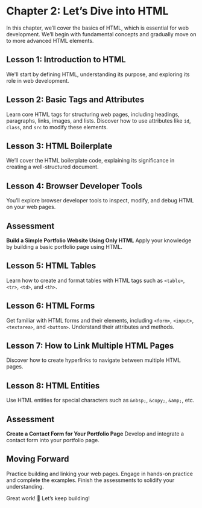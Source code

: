 # **Chapter 2: Let’s Dive into HTML**

In this chapter, we’ll cover the basics of HTML, which is essential for web development. We’ll begin with fundamental concepts and gradually move on to more advanced HTML elements.

## **Lesson 1: Introduction to HTML**

We'll start by defining HTML, understanding its purpose, and exploring its role in web development.

## Lesson 2: Basic Tags and Attributes

Learn core HTML tags for structuring web pages, including headings, paragraphs, links, images, and lists. Discover how to use attributes like `id`, `class`, and `src` to modify these elements.

## **Lesson 3: HTML Boilerplate**

We’ll cover the HTML boilerplate code, explaining its significance in creating a well-structured document.

## **Lesson 4: Browser Developer Tools**

You’ll explore browser developer tools to inspect, modify, and debug HTML on your web pages.

## **Assessment**

**Build a Simple Portfolio Website Using Only HTML**
Apply your knowledge by building a basic portfolio page using HTML.

## **Lesson 5: HTML Tables**

Learn how to create and format tables with HTML tags such as `<table>`, `<tr>`, `<td>`, and `<th>`.

## **Lesson 6: HTML Forms**

Get familiar with HTML forms and their elements, including `<form>`, `<input>`, `<textarea>`, and `<button>`. Understand their attributes and methods.

## **Lesson 7: How to Link Multiple HTML Pages**

Discover how to create hyperlinks to navigate between multiple HTML pages.

## **Lesson 8: HTML Entities**

Use HTML entities for special characters such as `&nbsp;`, `&copy;`, `&amp;`, etc.

## **Assessment**
**Create a Contact Form for Your Portfolio Page**
Develop and integrate a contact form into your portfolio page.

## **Moving Forward**

Practice building and linking your web pages. Engage in hands-on practice and complete the examples. Finish the assessments to solidify your understanding.

Great work! 🚀 Let’s keep building!

<!--stackedit_data:
eyJoaXN0b3J5IjpbLTk2NjQ5ODYxNywxMzc1ODE0NDk5LDEzMz
g1Mjk3MzksNjEwMzg4NjIsLTY3NDEyNDM2MF19
-->